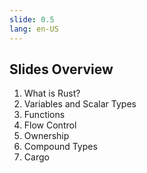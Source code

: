 ```yaml
---
slide: 0.5
lang: en-US
---
```


<section>

## Slides Overview

<ol>
<li class="fragment fade-in-then-semi-out">What is Rust?</li>
<li class="fragment fade-in-then-semi-out">Variables and Scalar Types</li>
<li class="fragment fade-in-then-semi-out">Functions</li>
<li class="fragment fade-in-then-semi-out">Flow Control</li>
<li class="fragment fade-in-then-semi-out">Ownership</li>
<li class="fragment fade-in-then-semi-out">Compound Types</li>
<li class="fragment fade-in-then-semi-out">Cargo</li>
</ol>

</section>
